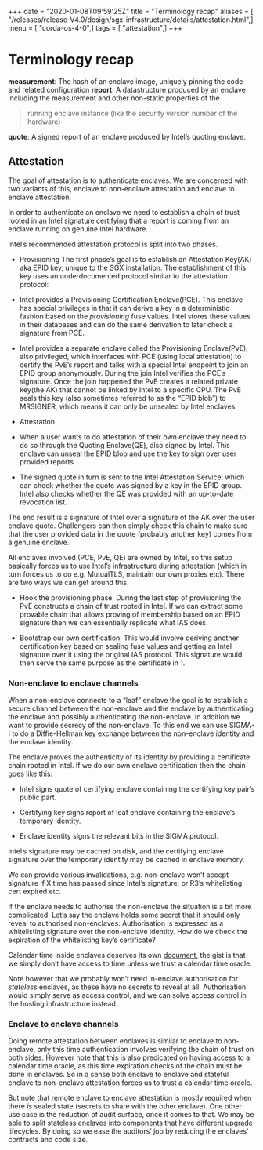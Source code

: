 +++
date = "2020-01-08T09:59:25Z"
title = "Terminology recap"
aliases = [ "/releases/release-V4.0/design/sgx-infrastructure/details/attestation.html",]
menu = [ "corda-os-4-0",]
tags = [ "attestation",]
+++


# Terminology recap

**measurement**: The hash of an enclave image, uniquely pinning the code and related configuration
            **report**: A datastructure produced by an enclave including the measurement and other non-static properties of the

> 
> running enclave instance (like the security version number of the hardware)

**quote**: A signed report of an enclave produced by Intel’s quoting enclave.


## Attestation

The goal of attestation is to authenticate enclaves. We are concerned with two variants of this, enclave to non-enclave
                attestation and enclave to enclave attestation.

In order to authenticate an enclave we need to establish a chain of trust rooted in an Intel signature certifying that a
                report is coming from an enclave running on genuine Intel hardware.

Intel’s recommended attestation protocol is split into two phases.


* Provisioning
                        The first phase’s goal is to establish an Attestation Key(AK) aka EPID key, unique to the SGX installation.
                        The establishment of this key uses an underdocumented protocol similar to the attestation protocol:


* Intel provides a Provisioning Certification Enclave(PCE). This enclave has special privileges in that it can derive a
                                key in a deterministic fashion based on the *provisioning* fuse values. Intel stores these values in their databases
                                and can do the same derivation to later check a signature from PCE.


* Intel provides a separate enclave called the Provisioning Enclave(PvE), also privileged, which interfaces with PCE
                                (using local attestation) to certify the PvE’s report and talks with a special Intel endpoint to join an EPID group
                                anonymously. During the join Intel verifies the PCE’s signature. Once the join happened the PvE creates a related
                                private key(the AK) that cannot be linked by Intel to a specific CPU. The PvE seals this key (also sometimes referred
                                to as the “EPID blob”) to MRSIGNER, which means it can only be unsealed by Intel enclaves.



* Attestation


* When a user wants to do attestation of their own enclave they need to do so through the Quoting Enclave(QE), also
                                signed by Intel. This enclave can unseal the EPID blob and use the key to sign over user provided reports


* The signed quote in turn is sent to the Intel Attestation Service, which can check whether the quote was signed by a
                                key in the EPID group. Intel also checks whether the QE was provided with an up-to-date revocation list.



The end result is a signature of Intel over a signature of the AK over the user enclave quote. Challengers can then
                simply check this chain to make sure that the user provided data in the quote (probably another key) comes from a
                genuine enclave.

All enclaves involved (PCE, PvE, QE) are owned by Intel, so this setup basically forces us to use Intel’s infrastructure
                during attestation (which in turn forces us to do e.g. MutualTLS, maintain our own proxies etc). There are two ways we
                can get around this.


* Hook the provisioning phase. During the last step of provisioning the PvE constructs a chain of trust rooted in
                        Intel. If we can extract some provable chain that allows proving of membership based on an EPID signature then we can
                        essentially replicate what IAS does.


* Bootstrap our own certification. This would involve deriving another certification key based on sealing fuse values
                        and getting an Intel signature over it using the original IAS protocol. This signature would then serve the same
                        purpose as the certificate in 1.



### Non-enclave to enclave channels

When a non-enclave connects to a “leaf” enclave the goal is to establish a secure channel between the non-enclave and
                    the enclave by authenticating the enclave and possibly authenticating the non-enclave. In addition we want to provide
                    secrecy of the non-enclave. To this end we can use SIGMA-I to do a Diffie-Hellman key exchange between the non-enclave
                    identity and the enclave identity.

The enclave proves the authenticity of its identity by providing a certificate chain rooted in Intel. If we do our own
                    enclave certification then the chain goes like this:


* Intel signs quote of certifying enclave containing the certifying key pair’s public part.


* Certifying key signs report of leaf enclave containing the enclave’s temporary identity.


* Enclave identity signs the relevant bits in the SIGMA protocol.


Intel’s signature may be cached on disk, and the certifying enclave signature over the temporary identity may be cached
                    in enclave memory.

We can provide various invalidations, e.g. non-enclave won’t accept signature if X time has passed since Intel’s
                    signature, or R3’s whitelisting cert expired etc.

If the enclave needs to authorise the non-enclave the situation is a bit more complicated. Let’s say the enclave holds
                    some secret that it should only reveal to authorised non-enclaves. Authorisation is expressed as a whitelisting
                    signature over the non-enclave identity. How do we check the expiration of the whitelisting key’s certificate?

Calendar time inside enclaves deserves its own [document](time.md), the gist is that we simply don’t have access to time
                    unless we trust a calendar time oracle.

Note however that we probably won’t need in-enclave authorisation for *stateless* enclaves, as these have no secrets to
                    reveal at all. Authorisation would simply serve as access control, and we can solve access control in the hosting
                    infrastructure instead.


### Enclave to enclave channels

Doing remote attestation between enclaves is similar to enclave to non-enclave, only this time authentication involves
                    verifying the chain of trust on both sides. However note that this is also predicated on having access to a calendar
                    time oracle, as this time expiration checks of the chain must be done in enclaves. So in a sense both enclave to enclave
                    and stateful enclave to non-enclave attestation forces us to trust a calendar time oracle.

But note that remote enclave to enclave attestation is mostly required when there *is* sealed state (secrets to share
                    with the other enclave). One other use case is the reduction of audit surface, once it comes to that. We may be able to
                    split stateless enclaves into components that have different upgrade lifecycles. By doing so we ease the auditors’ job
                    by reducing the enclaves’ contracts and code size.


